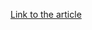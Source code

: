 [Link to the article](https://www.cisa.gov/news-events/alerts/2025/03/25/cisa-releases-four-industrial-control-systems-advisories)
